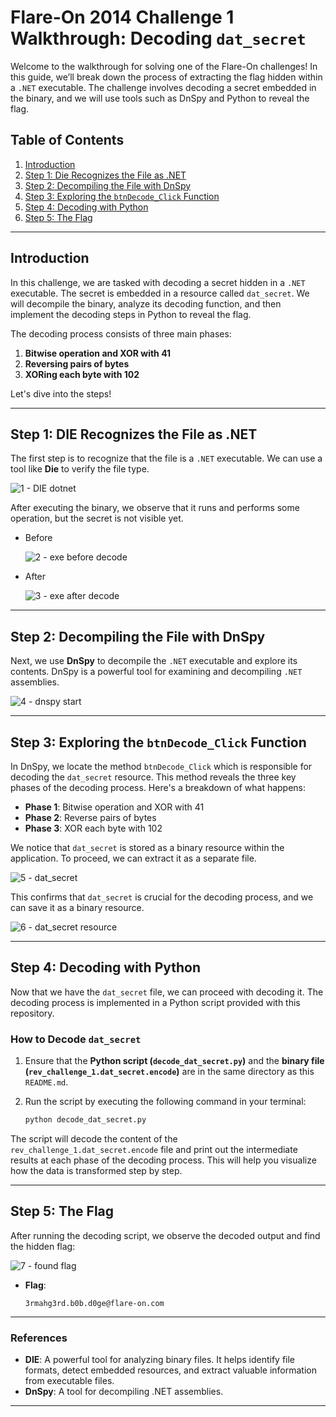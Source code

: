 # Flare-On 2014 Challenge 1 Walkthrough: Decoding `dat_secret`

Welcome to the walkthrough for solving one of the Flare-On challenges! In this guide, we’ll break down the process of extracting the flag hidden within a `.NET` executable. The challenge involves decoding a secret embedded in the binary, and we will use tools such as DnSpy and Python to reveal the flag.

## Table of Contents
1. [Introduction](#introduction)
2. [Step 1: Die Recognizes the File as .NET](#step-1-die-recognizes-the-file-as-net)
3. [Step 2: Decompiling the File with DnSpy](#step-2-decompiling-the-file-with-dnspy)
4. [Step 3: Exploring the `btnDecode_Click` Function](#step-3-exploring-the-btndecode_click-function)
5. [Step 4: Decoding with Python](#step-4-decoding-with-python)
6. [Step 5: The Flag](#step-5-the-flag)

---

## Introduction

In this challenge, we are tasked with decoding a secret hidden in a `.NET` executable. The secret is embedded in a resource called `dat_secret`. We will decompile the binary, analyze its decoding function, and then implement the decoding steps in Python to reveal the flag.

The decoding process consists of three main phases:

1. **Bitwise operation and XOR with 41**
2. **Reversing pairs of bytes**
3. **XORing each byte with 102**

Let's dive into the steps!

---

## Step 1: DIE Recognizes the File as .NET

The first step is to recognize that the file is a `.NET` executable. We can use a tool like **Die** to verify the file type.

![1 - DIE dotnet](images/1-die-dotnet.png)

After executing the binary, we observe that it runs and performs some operation, but the secret is not visible yet.
- Before

   ![2 - exe before decode](images/2-exe-before-decode.png)

- After
  
   ![3 - exe after decode](images/3-exe-after-decode.png)

---

## Step 2: Decompiling the File with DnSpy

Next, we use **DnSpy** to decompile the `.NET` executable and explore its contents. DnSpy is a powerful tool for examining and decompiling `.NET` assemblies.

![4 - dnspy start](images/4-dnspy-start.png)

---

## Step 3: Exploring the `btnDecode_Click` Function

In DnSpy, we locate the method `btnDecode_Click` which is responsible for decoding the `dat_secret` resource. This method reveals the three key phases of the decoding process. Here's a breakdown of what happens:

- **Phase 1**: Bitwise operation and XOR with 41
- **Phase 2**: Reverse pairs of bytes
- **Phase 3**: XOR each byte with 102

We notice that `dat_secret` is stored as a binary resource within the application. To proceed, we can extract it as a separate file.

![5 - dat_secret](images/5-dat-secret.png)

This confirms that `dat_secret` is crucial for the decoding process, and we can save it as a binary resource.

![6 - dat_secret resource](images/6-dat-secret-resource.png)

---

## Step 4: Decoding with Python

Now that we have the `dat_secret` file, we can proceed with decoding it. The decoding process is implemented in a Python script provided with this repository.

### How to Decode `dat_secret`

1. Ensure that the **Python script (`decode_dat_secret.py`)** and the **binary file (`rev_challenge_1.dat_secret.encode`)** are in the same directory as this `README.md`.
2. Run the script by executing the following command in your terminal:
   
   ```bash
   python decode_dat_secret.py
   ```

The script will decode the content of the `rev_challenge_1.dat_secret.encode` file and print out the intermediate results at each phase of the decoding process. This will help you visualize how the data is transformed step by step.

---

## Step 5: The Flag

After running the decoding script, we observe the decoded output and find the hidden flag:

![7 - found flag](images/7-found-flag.png)

- **Flag**:  
   ```
   3rmahg3rd.b0b.d0ge@flare-on.com
   ```

---

### References
- **DIE**: A powerful tool for analyzing binary files. It helps identify file formats, detect embedded resources, and extract valuable information from executable files.
- **DnSpy**: A tool for decompiling .NET assemblies.


---
